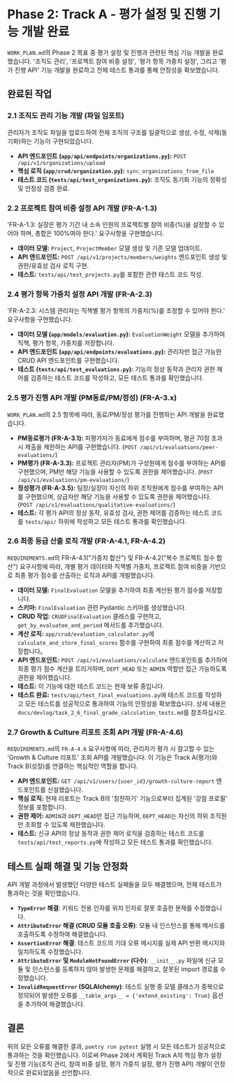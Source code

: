 # Phase 2: Track A - 평가 설정 및 진행 기능 개발 완료
`WORK_PLAN.md`의 Phase 2 목표 중 평가 설정 및 진행과 관련된 핵심 기능 개발을 완료했습니다. '조직도 관리', '프로젝트 참여 비중 설정', '평가 항목 가중치 설정', 그리고 '평가 진행 API' 기능 개발을 완료하고 전체 테스트 통과를 통해 안정성을 확보했습니다.

## 완료된 작업

### 2.1 조직도 관리 기능 개발 (파일 임포트)
관리자가 조직도 파일을 업로드하여 전체 조직의 구조를 일괄적으로 생성, 수정, 삭제(동기화)하는 기능이 구현되었습니다.

- **API 엔드포인트 (`app/api/endpoints/organizations.py`):** `POST /api/v1/organizations/upload`
- **핵심 로직 (`app/crud/organization.py`):** `sync_organizations_from_file`
- **테스트 코드 (`tests/api/test_organizations.py`):** 조직도 동기화 기능의 정확성 및 안정성 검증 완료.

### 2.2 프로젝트 참여 비중 설정 API 개발 (FR-A-1.3)
'FR-A-1.3: 실장은 평가 기간 내 소속 인원의 프로젝트별 참여 비중(%)을 설정할 수 있어야 하며, 총합은 100%여야 한다.' 요구사항을 구현했습니다.

-   **데이터 모델:** `Project`, `ProjectMember` 모델 생성 및 기존 모델 업데이트.
-   **API 엔드포인트:** `POST /api/v1/projects/members/weights` 엔드포인트 생성 및 권한/유효성 검사 로직 구현.
-   **테스트:** `tests/api/test_projects.py`를 포함한 관련 테스트 코드 작성.

### 2.4 평가 항목 가중치 설정 API 개발 (FR-A-2.3)
'FR-A-2.3: 시스템 관리자는 직책별 평가 항목의 가중치(%)를 조정할 수 있어야 한다.' 요구사항을 구현했습니다.

-   **데이터 모델 (`app/models/evaluation.py`):** `EvaluationWeight` 모델을 추가하여 직책, 평가 항목, 가중치를 저장합니다.
-   **API 엔드포인트 (`app/api/endpoints/evaluations.py`):** 관리자만 접근 가능한 CRUD API 엔드포인트를 구현했습니다.
-   **테스트 (`tests/api/test_evaluations.py`):** 기능의 정상 동작과 관리자 권한 제어를 검증하는 테스트 코드를 작성하고, 모든 테스트 통과를 확인했습니다.

### 2.5 평가 진행 API 개발 (PM동료/PM/정성) (FR-A-3.x)
`WORK_PLAN.md`의 2.5 항목에 따라, 동료/PM/정성 평가를 진행하는 API 개발을 완료했습니다.

-   **PM동료평가 (FR-A-3.1):** 피평가자가 동료에게 점수를 부여하며, 평균 70점 초과 시 제출을 제한하는 API를 구현했습니다. (`POST /api/v1/evaluations/peer-evaluations/`)
-   **PM평가 (FR-A-3.3):** 프로젝트 관리자(PM)가 구성원에게 점수를 부여하는 API를 구현했으며, PM만 해당 기능을 사용할 수 있도록 권한을 제어했습니다. (`POST /api/v1/evaluations/pm-evaluations/`)
-   **정성평가 (FR-A-3.5):** 팀장/실장이 자신의 하위 조직원에게 점수를 부여하는 API를 구현했으며, 상급자만 해당 기능을 사용할 수 있도록 권한을 제어했습니다. (`POST /api/v1/evaluations/qualitative-evaluations/`)
-   **테스트:** 각 평가 API의 정상 동작, 유효성 검사, 권한 제어를 검증하는 테스트 코드를 `tests/api/` 하위에 작성하고 모든 테스트 통과를 확인했습니다.

### 2.6 최종 등급 산출 로직 개발 (FR-A-4.1, FR-A-4.2)
`REQUIREMENTS.md`의 FR-A-4.1("가중치 합산") 및 FR-A-4.2("복수 프로젝트 점수 합산") 요구사항에 따라, 개별 평가 데이터와 직책별 가중치, 프로젝트 참여 비중을 기반으로 최종 평가 점수를 산출하는 로직과 API를 개발했습니다.

-   **데이터 모델:** `FinalEvaluation` 모델을 추가하여 최종 계산된 평가 점수를 저장합니다.
-   **스키마:** `FinalEvaluation` 관련 Pydantic 스키마를 생성했습니다.
-   **CRUD 작업:** `CRUDFinalEvaluation` 클래스를 구현하고, `get_by_evaluatee_and_period` 메서드를 추가했습니다.
-   **계산 로직:** `app/crud/evaluation_calculator.py`에 `calculate_and_store_final_scores` 함수를 구현하여 최종 점수를 계산하고 저장합니다。
-   **API 엔드포인트:** `POST /api/v1/evaluations/calculate` 엔드포인트를 추가하여 최종 평가 점수 계산을 트리거하며, `DEPT_HEAD` 또는 `ADMIN` 역할만 접근 가능하도록 권한을 제어했습니다.
-   **테스트:** 이 기능에 대한 테스트 코드는 현재 보류 중입니다.
-   **테스트 완료:** `tests/api/test_final_evaluations.py`에 테스트 코드를 작성하고 모든 테스트를 성공적으로 통과하여 기능의 안정성을 확보했습니다. 상세 내용은 `docs/devlog/task_2_6_final_grade_calculation_tests.md`를 참조하십시오.

### 2.7 Growth & Culture 리포트 조회 API 개발 (FR-A-4.6)
`REQUIREMENTS.md`의 `FR-A-4.6` 요구사항에 따라, 관리자가 평가 시 참고할 수 있는 'Growth & Culture 리포트' 조회 API를 개발했습니다. 이 기능은 Track A(평가)와 Track B(성장)를 연결하는 핵심적인 역할을 합니다.

-   **API 엔드포인트:** `GET /api/v1/users/{user_id}/growth-culture-report` 엔드포인트를 신설했습니다.
-   **핵심 로직:** 현재 리포트는 Track B의 '칭찬하기' 기능으로부터 집계된 '강점 프로필' 정보를 포함합니다.
-   **권한 제어:** `ADMIN`과 `DEPT_HEAD`만 접근 가능하며, `DEPT_HEAD`는 자신의 하위 조직원만 조회할 수 있도록 제한했습니다.
-   **테스트:** 신규 API의 정상 동작과 권한 제어 로직을 검증하는 테스트 코드를 `tests/api/test_reports.py`에 작성하고 모든 테스트 통과를 확인했습니다.

## 테스트 실패 해결 및 기능 안정화

API 개발 과정에서 발생했던 다양한 테스트 실패들을 모두 해결했으며, 전체 테스트가 통과하는 것을 확인했습니다.

*   **`TypeError` 해결**: 키워드 전용 인자를 위치 인자로 잘못 호출한 문제를 수정했습니다.
*   **`AttributeError` 해결 (CRUD 모듈 호출 오류)**: 모듈 내 인스턴스를 통해 메서드를 호출하도록 수정하여 해결했습니다.
*   **`AssertionError` 해결**: 테스트 코드의 기대 오류 메시지를 실제 API 반환 메시지와 일치하도록 수정했습니다.
*   **`AttributeError` 및 `ModuleNotFoundError` (다수)**: `__init__.py` 파일에 신규 모듈 및 인스턴스를 등록하지 않아 발생한 문제를 해결하고, 잘못된 import 경로를 수정했습니다.
*   **`InvalidRequestError` (SQLAlchemy)**: 테스트 실행 중 모델 클래스가 중복으로 정의되어 발생한 오류를 `__table_args__ = {'extend_existing': True}` 옵션을 추가하여 해결했습니다.

## 결론
위의 모든 오류를 해결한 결과, `poetry run pytest` 실행 시 모든 테스트가 성공적으로 통과하는 것을 확인했습니다. 이로써 Phase 2에서 계획된 Track A의 핵심 평가 설정 및 진행 기능(조직 관리, 참여 비중 설정, 평가 가중치 설정, 평가 진행 API) 개발이 안정적으로 완료되었음을 선언합니다.
